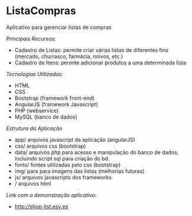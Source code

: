 # ListaCompras
Aplicativo para gerenciar listas de compras

*Principais Recursos:*
- Cadastro de Listas: permite criar várias listas de diferentes fins (mercado, churrasco, farmácia, noivos, etc.)
- Cadastro de Itens: permite adicionar produtos a uma determinada lista

*Tecnologias Utilizadas:*
- HTML
- CSS
- Bootstrap (framework front-end)
- AngularJS (framework Javascript)
- PHP (webservice)
- MySQL (banco de dados)

*Estrutura da Aplicação*
- app/ arquivos javascript da aplicação (angularJS)
- css/ arquivos css (bootstrap)
- data/ arquivos php para acesso e manipulação do banco de dados, incluindo script sql para criação do bd.
- fonts/ fontes utilizadas pelo css (bootstrap)
- img/ para para imagens das listas (melhorias futuras)
- js/ arquivos javascripts dos frameworks
- / arquivos html

*Link com a demonstração aplicativo:*
- http://shop-list.esy.es
